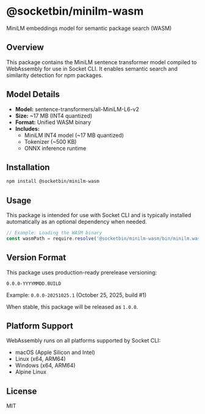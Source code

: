 # @socketbin/minilm-wasm

MiniLM embeddings model for semantic package search (WASM)

## Overview

This package contains the MiniLM sentence transformer model compiled to WebAssembly for use in Socket CLI. It enables semantic search and similarity detection for npm packages.

## Model Details

- **Model:** sentence-transformers/all-MiniLM-L6-v2
- **Size:** ~17 MB (INT4 quantized)
- **Format:** Unified WASM binary
- **Includes:**
  - MiniLM INT4 model (~17 MB quantized)
  - Tokenizer (~500 KB)
  - ONNX inference runtime

## Installation

```bash
npm install @socketbin/minilm-wasm
```

## Usage

This package is intended for use with Socket CLI and is typically installed automatically as an optional dependency when needed.

```javascript
// Example: Loading the WASM binary
const wasmPath = require.resolve('@socketbin/minilm-wasm/bin/minilm.wasm')
```

## Version Format

This package uses production-ready prerelease versioning:

```
0.0.0-YYYYMMDD.BUILD
```

Example: `0.0.0-20251025.1` (October 25, 2025, build #1)

When stable, this package will be released as `1.0.0`.

## Platform Support

WebAssembly runs on all platforms supported by Socket CLI:
- macOS (Apple Silicon and Intel)
- Linux (x64, ARM64)
- Windows (x64, ARM64)
- Alpine Linux

## License

MIT
